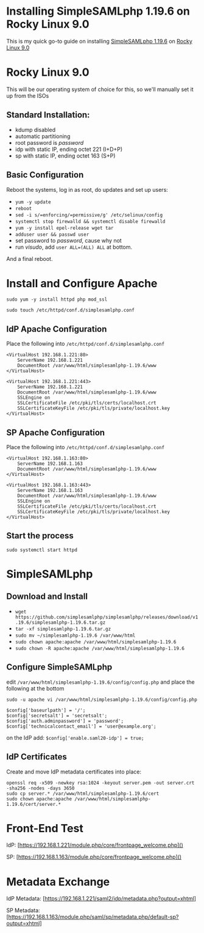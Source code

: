 # Installing SimpleSAMLphp 1.19.6 on Rocky Linux 9.0
This is my quick go-to guide on installing [SimpleSAMLphp 1.19.6](https://github.com/simplesamlphp/simplesamlphp/releases/download/v1.19.6/simplesamlphp-1.19.6.tar.gz) on [Rocky Linux 9.0](https://download.rockylinux.org/pub/rocky/9/isos/x86_64/Rocky-9.0-20220805.0-x86_64-minimal.iso)

# Rocky Linux 9.0
This will be our operating system of choice for this, so we'll manually set it up from the ISOs

## Standard Installation:
- kdump disabled
- automatic partitioning
- root password is _password_
- idp with static IP, ending octet 221 (I+D+P)
- sp with static IP, ending octet 163 (S+P)

## Basic Configuration
Reboot the systems, log in as root, do updates and set up users:
- ```yum -y update```
- ```reboot```
- ```sed -i s/=enforcing/=permissive/g' /etc/selinux/config```
- ```systemctl stop firewalld && systemctl disable firewalld```
- ```yum -y install epel-release wget tar```
- ```adduser user && passwd user```
- set password to _password_, cause why not
- run _visudo_, add ```user ALL=(ALL) ALL``` at bottom.

And a final reboot.

# Install and Configure Apache
```sudo yum -y install httpd php mod_ssl```

```sudo touch /etc/httpd/conf.d/simplesamlphp.conf```

## IdP Apache Configuration
Place the following into ```/etc/httpd/conf.d/simplesamlphp.conf```
```
<VirtualHost 192.168.1.221:80>
    ServerName 192.168.1.221
    DocumentRoot /var/www/html/simplesamlphp-1.19.6/www
</VirtualHost>

<VirtualHost 192.168.1.221:443>
    ServerName 192.168.1.221
    DocumentRoot /var/www/html/simplesamlphp-1.19.6/www
    SSLEngine on
    SSLCertificateFile /etc/pki/tls/certs/localhost.crt
    SSLCertificateKeyFile /etc/pki/tls/private/localhost.key
</VirtualHost>
```

## SP Apache Configuration
Place the following into ```/etc/httpd/conf.d/simplesamlphp.conf```
```
<VirtualHost 192.168.1.163:80>
    ServerName 192.168.1.163
    DocumentRoot /var/www/html/simplesamlphp-1.19.6/www
</VirtualHost>

<VirtualHost 192.168.1.163:443>
    ServerName 192.168.1.163
    DocumentRoot /var/www/html/simplesamlphp-1.19.6/www
    SSLEngine on
    SSLCertificateFile /etc/pki/tls/certs/localhost.crt
    SSLCertificateKeyFile /etc/pki/tls/private/localhost.key
</VirtualHost>
```

## Start the process

```sudo systemctl start httpd```

# SimpleSAMLphp

## Download and Install
- ```wget https://github.com/simplesamlphp/simplesamlphp/releases/download/v1.19.6/simplesamlphp-1.19.6.tar.gz```
- ```tar -xf simplesamlphp-1.19.6.tar.gz```
- ```sudo mv ~/simplesamlphp-1.19.6 /var/www/html```
- ```sudo chown apache:apache /var/www/html/simplesamlphp-1.19.6```
- ```sudo chown -R apache:apache /var/www/html/simplesamlphp-1.19.6```

## Configure SimpleSAMLphp
edit ```/var/www/html/simplesamlphp-1.19.6/config/config.php``` and place the following at the bottom

```sudo -u apache vi /var/www/html/simplesamlphp-1.19.6/config/config.php```

```
$config['baseurlpath'] = '/';
$config['secretsalt'] = 'secretsalt';
$config['auth.adminpassword'] = 'password';
$config['technicalcontact_email'] = 'user@example.org';
```
on the IdP add: ```$config['enable.saml20-idp'] = true;```

## IdP Certificates
Create and move IdP metadata certificates into place:
```
openssl req -x509 -newkey rsa:1024 -keyout server.pem -out server.crt -sha256 -nodes -days 3650
sudo cp server.* /var/www/html/simplesamlphp-1.19.6/cert
sudo chown apache:apache /var/www/html/simplesamlphp-1.19.6/cert/server.*
```

# Front-End Test
IdP: [https://192.168.1.221/module.php/core/frontpage_welcome.php]()

SP: [https://192.168.1.163/module.php/core/frontpage_welcome.php]()

# Metadata Exchange
IdP Metadata: [https://192.168.1.221/saml2/idp/metadata.php?output=xhtml]

SP Metadata: [https://192.168.1.163/module.php/saml/sp/metadata.php/default-sp?output=xhtml]
